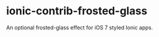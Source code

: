 ionic-contrib-frosted-glass
===========================

An optional frosted-glass effect for iOS 7 styled Ionic apps.
